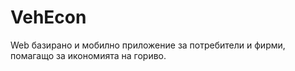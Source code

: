 # VehEcon
Web базирано и мобилно приложение за потребители и фирми, помагащо за икономията на гориво.
